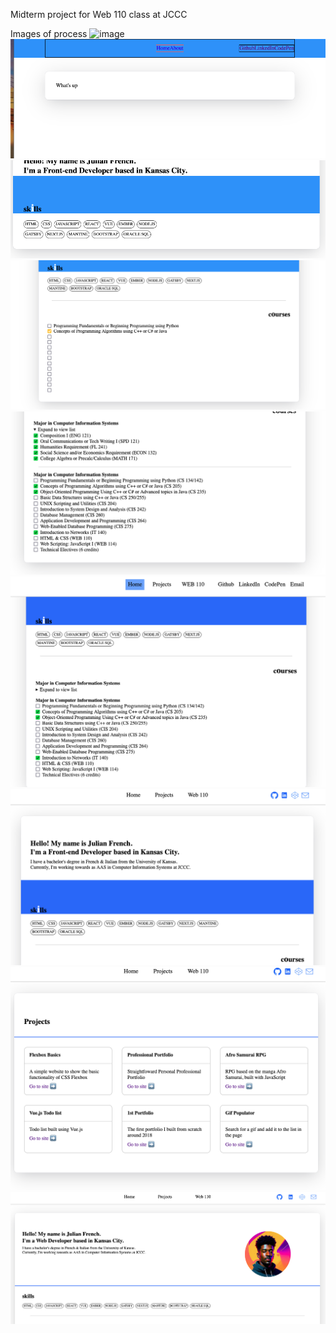 Midterm project for Web 110 class at JCCC

Images of process
![image](https://github.com/Jufrench/jccc_web110_midterm/assets/29068597/a9188247-e42e-423a-8c11-ad41b59bd710)
![alt text](image.png)
![alt text](image-1.png)
![alt text](image-2.png)
![alt text](image-3.png)
![alt text](image-4.png)
![alt text](image-5.png)
![alt text](image-6.png)
![alt text](image-7.png)